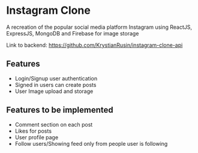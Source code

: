 # Instagram Clone

A recreation of the popular social media platform Instagram using ReactJS, ExpressJS, MongoDB and Firebase for image storage

Link to backend: https://github.com/KrystianRusin/instagram-clone-api

## Features

- Login/Signup user authentication
- Signed in users can create posts
- User Image upload and storage

## Features to be implemented

- Comment section on each post
- Likes for posts
- User profile page
- Follow users/Showing feed only from people user is following
